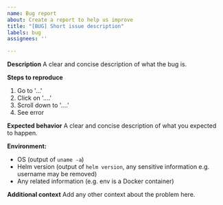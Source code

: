 ```yaml
---
name: Bug report
about: Create a report to help us improve
title: "[BUG] Short issue description"
labels: bug
assignees: ''

---
```


**Description**
A clear and concise description of what the bug is.

**Steps to reproduce**

1. Go to '...'
2. Click on '....'
3. Scroll down to '....'
4. See error

**Expected behavior**
A clear and concise description of what you expected to happen.

**Environment:**
- OS (output of `uname -a`)
- Helm version (output of `helm version`, any sensitive information e.g. username may be removed)
- Any related information (e.g. env is a Docker container)

**Additional context**
Add any other context about the problem here.
